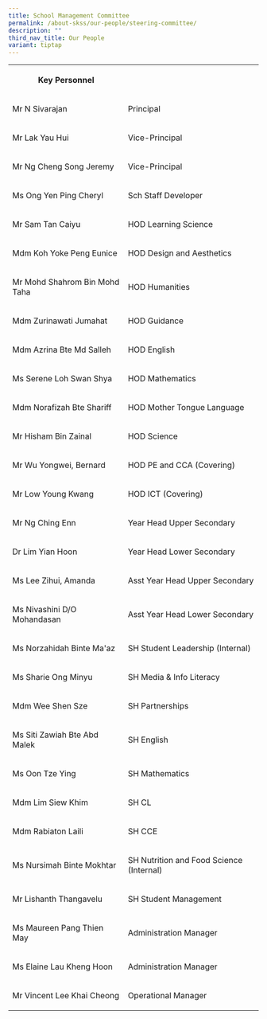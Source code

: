 ```yaml
---
title: School Management Committee
permalink: /about-skss/our-people/steering-committee/
description: ""
third_nav_title: Our People
variant: tiptap
---
```

<table style="minWidth: 50px">
<colgroup>
<col>
<col>
</colgroup>
<tbody>
<tr>
<th rowspan="1" colspan="1">
<p>Key Personnel</p>
</th>
<th rowspan="1" colspan="1">
<p></p>
</th>
</tr>
<tr>
<td rowspan="1" colspan="1">
<p>Mr N Sivarajan</p>
</td>
<td rowspan="1" colspan="1">
<p>Principal</p>
</td>
</tr>
<tr>
<td rowspan="1" colspan="1">
<p>Mr Lak Yau Hui</p>
</td>
<td rowspan="1" colspan="1">
<p>Vice-Principal</p>
</td>
</tr>
<tr>
<td rowspan="1" colspan="1">
<p>Mr Ng Cheng Song Jeremy</p>
</td>
<td rowspan="1" colspan="1">
<p>Vice-Principal</p>
</td>
</tr>
<tr>
<td rowspan="1" colspan="1">
<p>Ms Ong Yen Ping Cheryl</p>
</td>
<td rowspan="1" colspan="1">
<p>Sch Staff Developer</p>
</td>
</tr>
<tr>
<td rowspan="1" colspan="1">
<p>Mr Sam Tan Caiyu</p>
</td>
<td rowspan="1" colspan="1">
<p>HOD Learning Science</p>
</td>
</tr>
<tr>
<td rowspan="1" colspan="1">
<p>Mdm Koh Yoke Peng Eunice</p>
</td>
<td rowspan="1" colspan="1">
<p>HOD Design and Aesthetics</p>
</td>
</tr>
<tr>
<td rowspan="1" colspan="1">
<p>Mr Mohd Shahrom Bin Mohd Taha</p>
</td>
<td rowspan="1" colspan="1">
<p>HOD Humanities</p>
</td>
</tr>
<tr>
<td rowspan="1" colspan="1">
<p>Mdm Zurinawati Jumahat</p>
</td>
<td rowspan="1" colspan="1">
<p>HOD Guidance</p>
</td>
</tr>
<tr>
<td rowspan="1" colspan="1">
<p>Mdm Azrina Bte Md Salleh</p>
</td>
<td rowspan="1" colspan="1">
<p>HOD English</p>
</td>
</tr>
<tr>
<td rowspan="1" colspan="1">
<p>Ms Serene Loh Swan Shya</p>
</td>
<td rowspan="1" colspan="1">
<p>HOD Mathematics</p>
</td>
</tr>
<tr>
<td rowspan="1" colspan="1">
<p>Mdm Norafizah Bte Shariff</p>
</td>
<td rowspan="1" colspan="1">
<p>HOD Mother Tongue Language</p>
</td>
</tr>
<tr>
<td rowspan="1" colspan="1">
<p>Mr Hisham Bin Zainal</p>
</td>
<td rowspan="1" colspan="1">
<p>HOD Science</p>
</td>
</tr>
<tr>
<td rowspan="1" colspan="1">
<p>Mr Wu Yongwei, Bernard</p>
</td>
<td rowspan="1" colspan="1">
<p>HOD PE and CCA (Covering)</p>
</td>
</tr>
<tr>
<td rowspan="1" colspan="1">
<p>Mr Low Young Kwang</p>
</td>
<td rowspan="1" colspan="1">
<p>HOD ICT (Covering)</p>
</td>
</tr>
<tr>
<td rowspan="1" colspan="1">
<p>Mr Ng Ching Enn</p>
</td>
<td rowspan="1" colspan="1">
<p>Year Head Upper Secondary</p>
</td>
</tr>
<tr>
<td rowspan="1" colspan="1">
<p>Dr Lim Yian Hoon</p>
</td>
<td rowspan="1" colspan="1">
<p>Year Head Lower Secondary</p>
</td>
</tr>
<tr>
<td rowspan="1" colspan="1">
<p>Ms Lee Zihui, Amanda</p>
</td>
<td rowspan="1" colspan="1">
<p>Asst Year Head Upper Secondary</p>
</td>
</tr>
<tr>
<td rowspan="1" colspan="1">
<p>Ms Nivashini D/O Mohandasan</p>
</td>
<td rowspan="1" colspan="1">
<p>Asst Year Head Lower Secondary</p>
</td>
</tr>
<tr>
<td rowspan="1" colspan="1">
<p>Ms Norzahidah Binte Ma'az</p>
</td>
<td rowspan="1" colspan="1">
<p>SH Student Leadership (Internal)</p>
</td>
</tr>
<tr>
<td rowspan="1" colspan="1">
<p>Ms Sharie Ong Minyu</p>
</td>
<td rowspan="1" colspan="1">
<p>SH Media &amp; Info Literacy</p>
</td>
</tr>
<tr>
<td rowspan="1" colspan="1">
<p>Mdm Wee Shen Sze</p>
</td>
<td rowspan="1" colspan="1">
<p>SH Partnerships</p>
</td>
</tr>
<tr>
<td rowspan="1" colspan="1">
<p>Ms Siti Zawiah Bte Abd Malek</p>
</td>
<td rowspan="1" colspan="1">
<p>SH English</p>
</td>
</tr>
<tr>
<td rowspan="1" colspan="1">
<p>Ms Oon Tze Ying</p>
</td>
<td rowspan="1" colspan="1">
<p>SH Mathematics</p>
</td>
</tr>
<tr>
<td rowspan="1" colspan="1">
<p>Mdm Lim Siew Khim</p>
</td>
<td rowspan="1" colspan="1">
<p>SH CL</p>
</td>
</tr>
<tr>
<td rowspan="1" colspan="1">
<p>Mdm Rabiaton Laili</p>
</td>
<td rowspan="1" colspan="1">
<p>SH CCE</p>
</td>
</tr>
<tr>
<td rowspan="1" colspan="1">
<p>Ms Nursimah Binte Mokhtar</p>
</td>
<td rowspan="1" colspan="1">
<p>SH Nutrition and Food Science (Internal)</p>
</td>
</tr>
<tr>
<td rowspan="1" colspan="1">
<p>Mr Lishanth Thangavelu</p>
</td>
<td rowspan="1" colspan="1">
<p>SH Student Management</p>
</td>
</tr>
<tr>
<td rowspan="1" colspan="1">
<p>Ms Maureen Pang Thien May</p>
</td>
<td rowspan="1" colspan="1">
<p>Administration Manager</p>
</td>
</tr>
<tr>
<td rowspan="1" colspan="1">
<p>Ms Elaine Lau Kheng Hoon</p>
</td>
<td rowspan="1" colspan="1">
<p>Administration Manager</p>
</td>
</tr>
<tr>
<td rowspan="1" colspan="1">
<p>Mr Vincent Lee Khai Cheong</p>
</td>
<td rowspan="1" colspan="1">
<p>Operational Manager</p>
</td>
</tr>
</tbody>
</table>
<p></p>